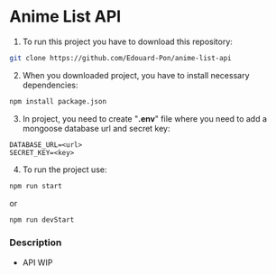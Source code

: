 # Anime List API

1. To run this project you have to download this repository:
```bash
git clone https://github.com/Edouard-Pon/anime-list-api
```

2. When you downloaded project, you have to install necessary dependencies:
```bash
npm install package.json
```

3. In project, you need to create "__.env__" file where you need to add a mongoose database url and secret key:
```dotenv
DATABASE_URL=<url>
SECRET_KEY=<key>
```

4. To run the project use:
```bash
npm run start
```
or
```bash
npm run devStart
```

### Description

* API WIP
